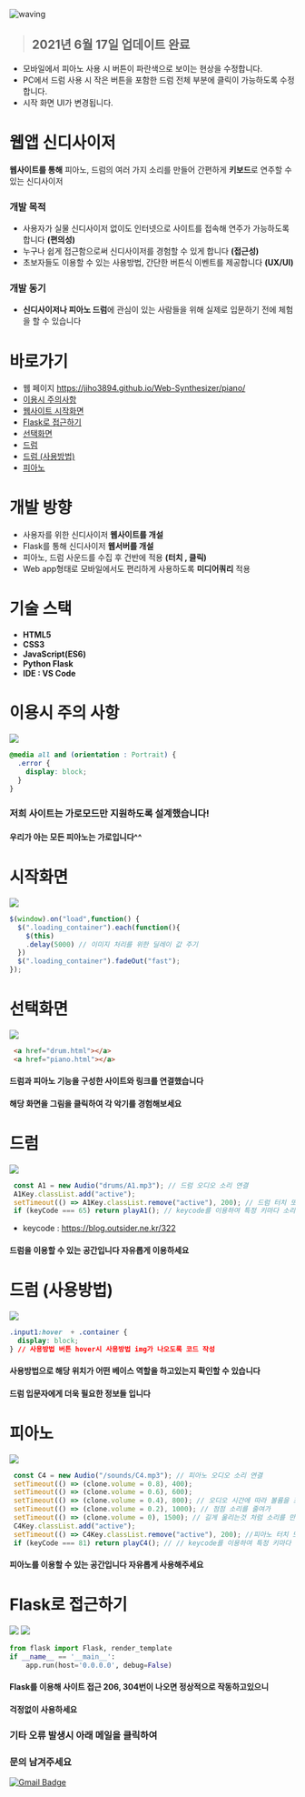 ![waving](https://capsule-render.vercel.app/api?type=waving&height=200&text=Web-Synthesizer&fontAlign=58&fontAlignY=30&color=gradient)

> ## **2021년 6월 17일 업데이트 완료**
-  모바일에서 피아노 사용 시 버튼이 파란색으로 보이는 현상을 수정합니다.
-  PC에서 드럼 사용 시 작은 버튼을 포함한 드럼 전체 부분에 클릭이 가능하도록 수정합니다.
-  시작 화면 UI가 변경됩니다.

# 웹앱 신디사이저
**웹사이트를 통해** 피아노, 드럼의 여러 가지 소리를 만들어 간편하게 **키보드**로 연주할 수 있는 신디사이저

### 개발 목적
  - 사용자가 실물 신디사이저 없이도 인터넷으로 사이트를 접속해 연주가 가능하도록 합니다 **(편의성)**
  - 누구나 쉽게 접근함으로써 신디사이저를 경험할 수 있게 합니다 **(접근성)**
  - 초보자들도 이용할 수 있는 사용방법, 간단한 버튼식 이벤트를 제공합니다 **(UX/UI)**

### 개발 동기
  - **신디사이저나 피아노 드럼**에 관심이 있는 사람들을 위해 실제로 입문하기 전에 체험을 할 수 있습니다

# 바로가기
- 웹 페이지 https://jiho3894.github.io/Web-Synthesizer/piano/ 
- [이용시 주의사항](#9)
- [웹사이트 시작화면](#3)
- [Flask로 접근하기](#8)
- [선택화면](#4)
- [드럼](#5)
- [드럼 (사용방법)](#6)
- [피아노](#7)

# 개발 방향
- 사용자를 위한 신디사이저 **웹사이트를 개설**
- Flask를 통해 신디사이저 **웹서버를 개설**
- 피아노, 드럼 사운드를 수집 후 건반에 적용 **(터치 , 클릭)**
- Web app형태로 모바일에서도 편리하게 사용하도록 **미디어쿼리** 적용

# 기술 스택
- **HTML5**
- **CSS3**
- **JavaScript(ES6)**
- **Python Flask**
- **IDE : VS Code**
  
# 이용시 주의 사항 <a id="9">
<img src="https://user-images.githubusercontent.com/79081800/121024930-a2ece280-c7df-11eb-8af8-01699bf1ee10.jpg">


```css
@media all and (orientation : Portrait) {
  .error {
    display: block;
  }
}
```
### 저희 사이트는 가로모드만 지원하도록 설계했습니다!
#### 우리가 아는 모든 피아노는 가로입니다^^

# 시작화면 <a id="3">
<img src="https://user-images.githubusercontent.com/79081800/122355891-3dda7f00-cf8d-11eb-84e1-9bf412589308.gif">
  
```javascript
$(window).on("load",function() {
  $(".loading_container").each(function(){
    $(this)
    .delay(5000) // 이미지 처리를 위한 딜레이 값 주기
  })
  $(".loading_container").fadeOut("fast");
});
```
  
# 선택화면 <a id="4">
<img src="https://user-images.githubusercontent.com/79081800/120317629-d8925700-c319-11eb-850b-0875f5038e53.jpg">
  
```html
 <a href="drum.html"></a>
 <a href="piano.html"></a>
```
#### 드럼과 피아노 기능을 구성한 사이트와 링크를 연결했습니다
#### 해당 화면을 그림을 클릭하여 각 악기를 경험해보세요

# 드럼 <a id="5">
<img src="https://user-images.githubusercontent.com/79081800/120317634-d92aed80-c319-11eb-894a-9ca8fe6b9ddd.jpg">
  
```javascript
 const A1 = new Audio("drums/A1.mp3"); // 드럼 오디오 소리 연결
 A1Key.classList.add("active");
 setTimeout(() => A1Key.classList.remove("active"), 200); // 드럼 터치 또는 클릭시 떨리는 모션 기능
 if (keyCode === 65) return playA1(); // keycode를 이용하여 특정 키마다 소리를 넣었음
```
- keycode : https://blog.outsider.ne.kr/322
#### 드럼을 이용할 수 있는 공간입니다 자유롭게 이용하세요
  
# 드럼 (사용방법) <a id="6">
<img src="https://user-images.githubusercontent.com/79081800/120317635-d9c38400-c319-11eb-9af8-b7d3a08d849e.jpg">

```css
.input1:hover  + .container {
  display: block;
} // 사용방법 버튼 hover시 사용방법 img가 나오도록 코드 작성
```
#### 사용방법으로 해당 위치가 어떤 베이스 역할을 하고있는지 확인할 수 있습니다
#### 드럼 입문자에게 더욱 필요한 정보들 입니다


# 피아노 <a id="7">
<img src="https://user-images.githubusercontent.com/79081800/120317640-da5c1a80-c319-11eb-817a-942d80471888.jpg">
  
```javascript
 const C4 = new Audio("/sounds/C4.mp3"); // 피아노 오디오 소리 연결
 setTimeout(() => (clone.volume = 0.8), 400);
 setTimeout(() => (clone.volume = 0.6), 600);
 setTimeout(() => (clone.volume = 0.4), 800); // 오디오 시간에 따라 볼륨을 조절하여
 setTimeout(() => (clone.volume = 0.2), 1000); // 점점 소리를 줄여가
 setTimeout(() => (clone.volume = 0), 1500); // 길게 울리는것 처럼 소리를 만들었음
 C4Key.classList.add("active");
 setTimeout(() => C4Key.classList.remove("active"), 200); //피아노 터치 또는 클릭시 눌리는 모션 적용
 if (keyCode === 81) return playC4(); // // keycode를 이용하여 특정 키마다 소리를 넣었음
```
#### 피아노를 이용할 수 있는 공간입니다 자유롭게 사용해주세요
  
# Flask로 접근하기 <a id="8">
  
<img src="https://user-images.githubusercontent.com/79081800/120763340-12e63900-c552-11eb-9859-d5dcb62efaff.jpg">
<img src="https://user-images.githubusercontent.com/79081800/120763341-137ecf80-c552-11eb-96cd-9859b7448d0f.jpg">

```python
from flask import Flask, render_template
if __name__ == '__main__': 
    app.run(host='0.0.0.0', debug=False)
```
  
#### Flask를 이용해 사이트 접근 206, 304번이 나오면 정상적으로 작동하고있으니
#### 걱정없이 사용하세요
  
### 기타 오류 발생시 아래 메일을 클릭하여
### 문의 남겨주세요
[![Gmail Badge](https://img.shields.io/badge/Gmail-d14836?style=flat-square&logo=Gmail&logoColor=white&link=mailto:snugyun01@gmail.com)](mailto:crsn1111@gmail.com)

